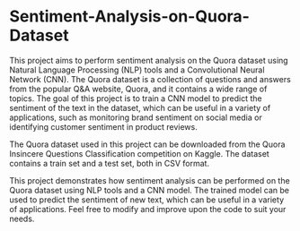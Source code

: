 # Sentiment-Analysis-on-Quora-Dataset

This project aims to perform sentiment analysis on the Quora dataset using Natural Language Processing (NLP) tools and a Convolutional Neural Network (CNN). The Quora dataset is a collection of questions and answers from the popular Q&A website, Quora, and it contains a wide range of topics. The goal of this project is to train a CNN model to predict the sentiment of the text in the dataset, which can be useful in a variety of applications, such as monitoring brand sentiment on social media or identifying customer sentiment in product reviews.

The Quora dataset used in this project can be downloaded from the Quora Insincere Questions Classification competition on Kaggle. The dataset contains a train set and a test set, both in CSV format.

This project demonstrates how sentiment analysis can be performed on the Quora dataset using NLP tools and a CNN model. The trained model can be used to predict the sentiment of new text, which can be useful in a variety of applications. Feel free to modify and improve upon the code to suit your needs.
